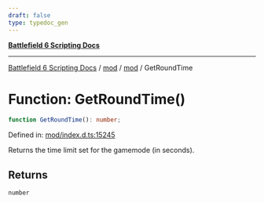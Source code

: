 ```yaml
---
draft: false
type: typedoc_gen
---
```


[**Battlefield 6 Scripting Docs**](../../../_index.md)

***

[Battlefield 6 Scripting Docs](../../../_index.md) / [mod](../../_index.md) / [mod](../_index.md) / GetRoundTime

# Function: GetRoundTime()

```ts
function GetRoundTime(): number;
```

Defined in: [mod/index.d.ts:15245](https://github.com/battlefield-portal-community/portal-docs/blob/ff09b2690670f74de7e97198022e5a97ff1161ff/generators/santiago/mod/index.d.ts#L15245)

Returns the time limit set for the gamemode (in seconds).

## Returns

`number`

